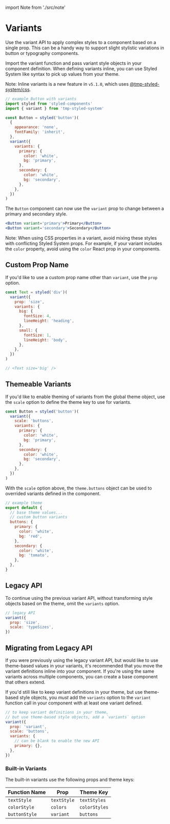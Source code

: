 import Note from './src/note'

# Variants

Use the variant API to apply complex styles to a component based on a single prop.
This can be a handy way to support slight stylistic variations in button or typography components.

Import the variant function and pass variant style objects in your component definition.
When defining variants inline, you can use Styled System like syntax to pick up values from your theme.

<Note>

Note: Inline variants is a new feature in `v5.1.0`, which uses [@tmp-styled-system/css][].

</Note>

```js
// example Button with variants
import styled from 'styled-components'
import { variant } from 'tmp-styled-system'

const Button = styled('button')(
  {
    appearance: 'none',
    fontFamily: 'inherit',
  },
  variant({
    variants: {
      primary: {
        color: 'white',
        bg: 'primary',
      },
      secondary: {
        color: 'white',
        bg: 'secondary',
      },
    },
  })
)
```

The `Button` component can now use the `variant` prop to change between a primary and secondary style.

```jsx
<Button variant='primary'>Primary</Button>
<Button variant='secondary'>Secondary</Button>
```

<Note>

Note: When using CSS properties in a variant, avoid mixing these styles with conflicting Styled System props. For example, if your variant includes the `color` property, avoid using the `color` React prop in your components.

</Note>

## Custom Prop Name

If you'd like to use a custom prop name other than `variant`, use the `prop` option.

```js
const Text = styled('div')(
  variant({
    prop: 'size',
    variants: {
      big: {
        fontSize: 4,
        lineHeight: 'heading',
      },
      small: {
        fontSize: 1,
        lineHeight: 'body',
      },
    },
  })
)

// <Text size='big' />
```

## Themeable Variants

If you'd like to enable theming of variants from the global theme object, use the `scale` option to define the theme key to use for variants.

```js
const Button = styled('button')(
  variant({
    scale: 'buttons',
    variants: {
      primary: {
        color: 'white',
        bg: 'primary',
      },
      secondary: {
        color: 'white',
        bg: 'secondary',
      },
    },
  })
)
```

With the `scale` option above, the `theme.buttons` object can be used to overrided variants defined in the component.

```js
// example theme
export default {
  // base theme values...
  // custom button variants
  buttons: {
    primary: {
      color: 'white',
      bg: 'red',
    },
    secondary: {
      color: 'white',
      bg: 'tomato',
    },
  },
}
```

## Legacy API

To continue using the previous variant API,
without transforming style objects based on the theme,
omit the `variants` option.

```js
// legacy API
variant({
  prop: 'size',
  scale: 'typeSizes',
})
```

## Migrating from Legacy API

If you were previously using the legacy variant API, but would like to use theme-based values in your variants, it's recommended that you move the variant definitions inline into your component.
If you're using the same variants across multiple components, you can create a base component that others extend.

If you'd still like to keep variant definitions in your theme, but use theme-based style objects, you _must_ add the `variants` option to the `variant` function call in your component with at least one variant defined.

```js
// to keep variant definitions in your theme,
// but use theme-based style objects, add a `variants` option
variant({
  prop: 'variant',
  scale: 'buttons',
  variants: {
    // can be blank to enable the new API
    primary: {},
  },
})
```

### Built-in Variants

The built-in variants use the following props and theme keys:

| Function Name | Prop        | Theme Key     |
| ------------- | ----------- | ------------- |
| `textStyle`   | `textStyle` | `textStyles`  |
| `colorStyle`  | `colors`    | `colorStyles` |
| `buttonStyle` | `variant`   | `buttons`     |

[@tmp-styled-system/css]: /css
